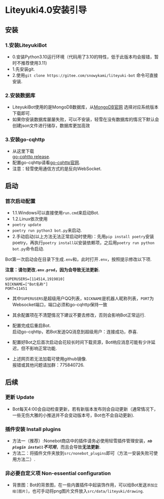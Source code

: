 # Liteyuki4.0安装引导
## 安装

### 1.安装LiteyukiBot
- 0.安装Python3.10运行环境（代码用了3.10的特性，低于此版本均会报错，暂时不推荐使用3.11）
- 1.先安装git.<br>
- 2.使用```git clone https://gitee.com/snowykami/liteyuki-bot``` 命令可直接安装.

### 2.安装数据库

- LiteyukiBot使用的是MongoDB数据库，从[MongoDB官网](https://www.mongodb.com/try/download/community-kubernetes-operator) 选择对应系统版本下载即可.
- 如果你安装数据库屡屡失败，可以不安装，轻雪在没有数据库的情况下默认会创建json文件进行储存，数据库更加高效

### 3.安装go-cqhttp

- 从这里下载<br>
[go-cqhttp release](https://github.com/Mrs4s/go-cqhttp/releases). <br>
- 配置go-cqhttp请看[go-cqhttp官网](https://docs.go-cqhttp.org/guide/#go-cqhttp). <br>
- 注意：轻雪使用通信方式的是反向WebSocket.<br>
## 启动

### 首次启动配置
- 1.1.Windows可以直接使用```run.cmd```来启动Bot.<br>
- 1.2.Linux依次使用
- ```poetry update```
- ```poetry run python3 bot.py```来启动.<br>
- 2.手动启动(以上方法无法正常启动时使用)：先用```pip install poetry```安装poetry，再执行```poetry install```以安装依赖项，之后用```poetry run python bot.py```命令启动.<br>

Bot第一次启动会在目录下生成```.env```和，此时打开```.env```，按照提示修改以下项.
 
__注意：请勿更改```.env.prod```，因为会导致无法更新.__
```dotenv
SUPERUSERS=[114514,1919810]
NICKNAME=["Bot名称"]
PORT=11451
```
- 其中```SUPERUSERS```是超级用户QQ列表，```NICKNAME```是机器人昵称列表，```PORT```为Websocket端口，端口必须和go-cqhttp保持一致
- 其余配置项在不清楚情况下建议不要去修改，否则会影响Bot正常运行.

- 配置完成后重启Bot.<br>
启动go-cqhttp，若Bot发送QQ消息到超级用户：连接成功，恭喜.
- 配置好Bot之后首次启动会花较长时间下载资源，Bot响应消息可能有少许延迟，但不影响正常功能.

- 上述网页若无法加载可使用github镜像.<br>
报错或其他问题请加群：775840726.

## 后续
### 更新 Update
- Bot每天4:00会自动检查更新，若有新版本发布则会自动更新（通常情况下，一些无伤大雅的小推送并不会变动版本号，Bot也不会自动更新).
### 插件安装 Install plugins
- 方法一（推荐）:Nonebot商店中的插件请务必使用轻雪插件管理安装，_**```nb plugin install```不可用**_，而且会导致**无法更新**.
- 方法二：将插件文件夹放到```src/nonebot_plugins```即可（方法一安装失败可使用方法二）.
### 非必要自定义项 Non-essential configuration
- 背景图：Bot的背景图，在一些内置插件中起装饰作用，可以给Bot发送```添加立绘[图片]```，也可手动将png图片文件放入```src/data/liteyuki/drawing```.